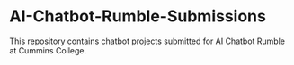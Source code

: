 # AI-Chatbot-Rumble-Submissions
This repository contains chatbot projects submitted for AI Chatbot Rumble at Cummins College.
